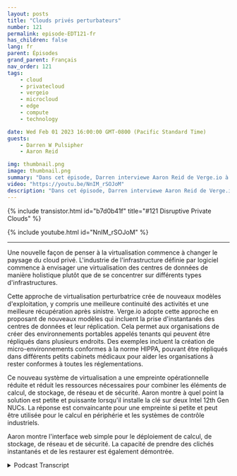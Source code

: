 ```yaml
---
layout: posts
title: "Clouds privés perturbateurs"
number: 121
permalink: episode-EDT121-fr
has_children: false
lang: fr
parent: Épisodes
grand_parent: Français
nav_order: 121
tags:
    - cloud
    - privatecloud
    - vergeio
    - microcloud
    - edge
    - compute
    - technology

date: Wed Feb 01 2023 16:00:00 GMT-0800 (Pacific Standard Time)
guests:
    - Darren W Pulsipher
    - Aaron Reid

img: thumbnail.png
image: thumbnail.png
summary: "Dans cet épisode, Darren interviewe Aaron Reid de Verge.io à propos de leur technologie de cloud privé perturbatrice qui rend les clouds privés accessibles dans le centre de données et en périphérie."
video: "https://youtu.be/NnIM_rSOJoM"
description: "Dans cet épisode, Darren interviewe Aaron Reid de Verge.io à propos de leur technologie de cloud privé perturbatrice qui rend les clouds privés accessibles dans le centre de données et en périphérie."
---
```


<div>
{% include transistor.html id="b7d0b41f" title="#121 Disruptive Private Clouds" %}

{% include youtube.html id="NnIM_rSOJoM" %}
</div>

---

Une nouvelle façon de penser à la virtualisation commence à changer le paysage du cloud privé. L'industrie de l'infrastructure définie par logiciel commence à envisager une virtualisation des centres de données de manière holistique plutôt que de se concentrer sur différents types d'infrastructures.

Cette approche de virtualisation perturbatrice crée de nouveaux modèles d'exploitation, y compris une meilleure continuité des activités et une meilleure récupération après sinistre. Verge.io adopte cette approche en proposant de nouveaux modèles qui incluent la prise d'instantanés des centres de données et leur réplication. Cela permet aux organisations de créer des environnements portables appelés tenants qui peuvent être répliqués dans plusieurs endroits. Des exemples incluent la création de micro-environnements conformes à la norme HIPPA, pouvant être répliqués dans différents petits cabinets médicaux pour aider les organisations à rester conformes à toutes les réglementations.

Ce nouveau système de virtualisation a une empreinte opérationnelle réduite et réduit les ressources nécessaires pour combiner les éléments de calcul, de stockage, de réseau et de sécurité. Aaron montre à quel point la solution est petite et puissante lorsqu'il installe la clé sur deux Intel 12th Gen NUCs. La réponse est convaincante pour une empreinte si petite et peut être utilisée pour le calcul en périphérie et les systèmes de contrôle industriels.

Aaron montre l'interface web simple pour le déploiement de calcul, de stockage, de réseau et de sécurité. La capacité de prendre des clichés instantanés et de les restaurer est également démontrée.



<details>
<summary> Podcast Transcript </summary>

<p></p>

</details>
